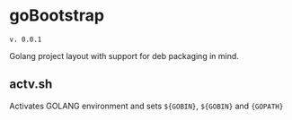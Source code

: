 # goBootstrap
    v. 0.0.1

Golang project layout with support for deb packaging in mind.

## actv.sh
Activates GOLANG environment and sets `${GOBIN}`, `${GOBIN}` and `{GOPATH}`


